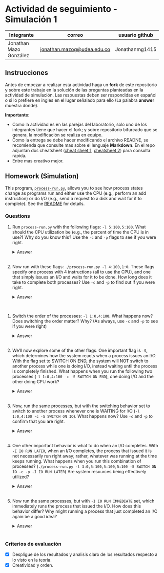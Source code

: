 # Actividad de seguimiento - Simulación 1

|Integrante|correo|usuario github|
|---|---|---|
|Jonathan Mazo González|jonathan.mazog@udea.edu.co|Jonathanmg1415|


## Instrucciones

Antes de empezar a realizar esta actividad haga un **fork** de este repositorio y sobre este trabaje en la solución de las preguntas planteadas en la actividad de simulación. Las respuestas deben ser respondidas en español o si lo prefiere en ingles en el lugar señalado para ello (La palabra **answer** muestra donde).

**Importante**:
* Como la actividad es en las parejas del laboratorio, solo uno de los integrantes tiene que hacer el fork; y sobre repositorio bifurcado que se genera, la modificación se realiza en equipo.
* Como la entrega se debe hacer modificando el archivo READNE, se recomienda que consulte mas sobre el lenguaje **Markdown**. En el repo adjuntan dos cheatsheet ([cheat sheet 1](Markdown_Cheat_Sheet.pdf), [cheatsheet 2](markdown-cheatsheet.pdf)) para consulta rapida.
* Entre mas creativo mejor.

## Homework (Simulation)

This program, [`process-run.py`](process-run.py), allows you to see how process states change as programs run and either use the CPU (e.g., perform an add instruction) or do I/O (e.g., send a request to a disk and wait for it to complete). See the [README](https://github.com/remzi-arpacidusseau/ostep-homework/blob/master/cpu-intro/README.md) for details.

### Questions

1. Run `process-run.py` with the following flags: `-l 5:100,5:100`. What should the CPU utilization be (e.g., the percent of time the CPU is in use?) Why do you know this? Use the `-c` and `-p` flags to see if you were right.
   
   <details>
   <summary>Answer</summary>
   2 procesos (PID 0 y PID 1)

   Cada proceso tiene exactamente 5 instrucciones

   El 100% de las instrucciones son de CPU (no hay operaciones de I/O)

   Al ejecutar el comando completo: `python process-run.py -l 5:100,5:100 -c -p` se obtuvo

      ```
      Time        PID: 0        PID: 1           CPU           IOs
         1        RUN:cpu         READY             1
         2        RUN:cpu         READY             1
         3        RUN:cpu         READY             1
         4        RUN:cpu         READY             1
         5        RUN:cpu         READY             1
         6           DONE       RUN:cpu             1
         7           DONE       RUN:cpu             1
         8           DONE       RUN:cpu             1
         9           DONE       RUN:cpu             1
      10           DONE       RUN:cpu             1

      Stats: Total Time 10
      Stats: CPU Busy 10 (100.00%)
      Stats: IO Busy  0 (0.00%)
      ```
   </details>
   <br>

2. Now run with these flags: `./process-run.py -l 4:100,1:0`. These flags specify one process with 4 instructions (all to use the CPU), and one that simply issues an I/O and waits for it to be done. How long does it take to complete both processes? Use `-c` and `-p` to find out if you were right. 
   
   <details>
   <summary>Answer</summary>

   **Proceso 0**: 4 instrucciones (100% CPU - solo operaciones de cálculo).<br>  
  
   **Proceso 1**: 1 instrucción (0% CPU - 100% I/O, es decir, solo hace una operación de E/S).  

   **Verificación con `-c` y `-p`**  
   Ejecutando: `python process-run.py -l 4:100,1:0 -c -p`  

   **Resultado obtenido**:  
   - **Tiempos 1-4**: El proceso 0 ejecuta sus 4 instrucciones de CPU.  
   - **Tiempo 5**: El proceso 1 inicia su operación I/O y se bloquea.  
   - **Tiempos 6-10**: El sistema espera a que la E/S termine.  
   - **Tiempo 11**: La E/S termina y el proceso 1 completa su instrucción `io_done`.  

   **Total**: 11 unidades de tiempo.  

   **Salida esperada**:  

   ```
   Time  PID: 0        PID: 1           CPU           IOs
      1  RUN:cpu       READY               1              
      2  RUN:cpu       READY               1              
      3  RUN:cpu       READY               1              
      4  RUN:cpu       READY               1              
      5  DONE         RUN:io              1              
      6  DONE         WAITING                            1
      7  DONE         WAITING                            1
      8  DONE         WAITING                            1
      9  DONE         WAITING                            1
     10  DONE         WAITING                            1
     11  DONE         RUN:io_done         1              

   Stats: Total Time 11
   Stats: CPU Busy 6 (54.55%)
   Stats: IO Busy  5 (45.45%)
   ```
 </details>
   <br>

1. Switch the order of the processes: `-l 1:0,4:100`. What happens now? Does switching the order matter? Why? (As always, use `-c` and `-p` to see if you were right)
   
   <details>
   <summary>Answer</summary>
   Coloque aqui su respuerta
   </details>
   <br>

2. We'll now explore some of the other flags. One important flag is `-S`, which determines how the system reacts when a process issues an I/O. With the flag set to SWITCH ON END, the system will NOT switch to another process while one is doing I/O, instead waiting until the process is completely finished. What happens when you run the following two processes (`-l 1:0,4:100 -c -S SWITCH ON END`), one doing I/O and the other doing CPU work?
   
   <details>
   <summary>Answer</summary>
   Coloque aqui su respuerta
   </details>
   <br>

3. Now, run the same processes, but with the switching behavior set to switch to another process whenever one is WAITING for I/O (`-l 1:0,4:100 -c -S SWITCH ON IO`). What happens now? Use `-c` and `-p` to confirm that you are right.
   
   <details>
   <summary>Answer</summary>
   Coloque aqui su respuerta
   </details>
   <br>

4. One other important behavior is what to do when an I/O completes. With `-I IO RUN LATER`, when an I/O completes, the process that issued it is not necessarily run right away; rather, whatever was running at the time keeps running. What happens when you run this combination of processes? (`./process-run.py -l 3:0,5:100,5:100,5:100 -S SWITCH ON IO -c -p -I IO RUN LATER`) Are system resources being effectively utilized?
   
   <details>
   <summary>Answer</summary>
   Coloque aqui su respuerta
   </details>
   <br>

5. Now run the same processes, but with `-I IO RUN IMMEDIATE` set, which immediately runs the process that issued the I/O. How does this behavior differ? Why might running a process that just completed an I/O again be a good idea?
   
   <details>
   <summary>Answer</summary>
   Coloque aqui su respuerta
   </details>
   <br>


### Criterios de evaluación
- [x] Despligue de los resultados y analisis claro de los resultados respecto a lo visto en la teoria.
- [x] Creatividad y orden.